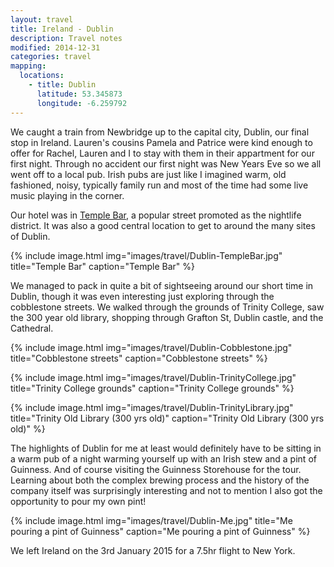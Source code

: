 ```yaml
---
layout: travel
title: Ireland - Dublin
description: Travel notes
modified: 2014-12-31
categories: travel
mapping:
  locations:
    - title: Dublin
      latitude: 53.345873
      longitude: -6.259792
---
```


We caught a train from Newbridge up to the capital city, Dublin, our final stop in Ireland. Lauren's cousins Pamela and Patrice were kind enough to offer for Rachel, Lauren and I to stay with them in their appartment for our first night. Through no accident our first night was New Years Eve so we all went off to a local pub. Irish pubs are just like I imagined warm, old fashioned, noisy, typically family run and most of the time had some live music playing in the corner.

Our hotel was in [Temple Bar](http://en.wikipedia.org/wiki/Temple_Bar,_Dublin), a popular street promoted as the nightlife district. It was also a good central location to get to around the many sites of Dublin.

{% include image.html img="images/travel/Dublin-TempleBar.jpg" title="Temple Bar" caption="Temple Bar" %}

We managed to pack in quite a bit of sightseeing around our short time in Dublin, though it was even interesting just exploring through the cobblestone streets. We walked through the grounds of Trinity College, saw the 300 year old library, shopping through Grafton St, Dublin castle, and the Cathedral.

{% include image.html img="images/travel/Dublin-Cobblestone.jpg" title="Cobblestone streets" caption="Cobblestone streets" %}

{% include image.html img="images/travel/Dublin-TrinityCollege.jpg" title="Trinity College grounds" caption="Trinity College grounds" %}

{% include image.html img="images/travel/Dublin-TrinityLibrary.jpg" title="Trinity Old Library (300 yrs old)" caption="Trinity Old Library (300 yrs old)" %}

The highlights of Dublin for me at least would definitely have to be sitting in a warm pub of a night warming yourself up with an Irish stew and a pint of Guinness. And of course visiting the Guinness Storehouse for the tour. Learning about both the complex brewing process and the history of the company itself was surprisingly interesting and not to mention I also got the opportunity to pour my own pint!

{% include image.html img="images/travel/Dublin-Me.jpg" title="Me pouring a pint of Guinness" caption="Me pouring a pint of Guinness" %}

We left Ireland on the 3rd January 2015 for a 7.5hr flight to New York.